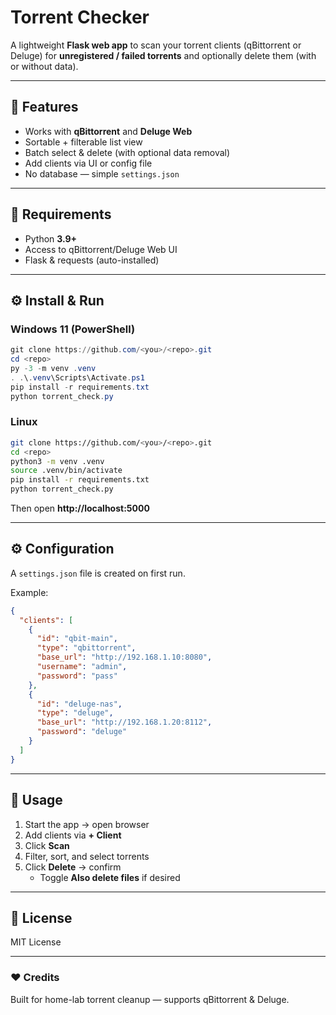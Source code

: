 # Torrent Checker

A lightweight **Flask web app** to scan your torrent clients (qBittorrent or Deluge) for **unregistered / failed torrents** and optionally delete them (with or without data).

---

## 🚀 Features
- Works with **qBittorrent** and **Deluge Web**
- Sortable + filterable list view
- Batch select & delete (with optional data removal)
- Add clients via UI or config file
- No database — simple `settings.json`

---

## 🧩 Requirements
- Python **3.9+**
- Access to qBittorrent/Deluge Web UI
- Flask & requests (auto-installed)

---

## ⚙️ Install & Run

### Windows 11 (PowerShell)
```powershell
git clone https://github.com/<you>/<repo>.git
cd <repo>
py -3 -m venv .venv
. .\.venv\Scripts\Activate.ps1
pip install -r requirements.txt
python torrent_check.py
```

### Linux
```bash
git clone https://github.com/<you>/<repo>.git
cd <repo>
python3 -m venv .venv
source .venv/bin/activate
pip install -r requirements.txt
python torrent_check.py
```

Then open **http://localhost:5000**

---

## ⚙️ Configuration
A `settings.json` file is created on first run.

Example:
```json
{
  "clients": [
    {
      "id": "qbit-main",
      "type": "qbittorrent",
      "base_url": "http://192.168.1.10:8080",
      "username": "admin",
      "password": "pass"
    },
    {
      "id": "deluge-nas",
      "type": "deluge",
      "base_url": "http://192.168.1.20:8112",
      "password": "deluge"
    }
  ]
}
```
---

## 🧠 Usage
1. Start the app → open browser  
2. Add clients via **+ Client**  
3. Click **Scan**  
4. Filter, sort, and select torrents  
5. Click **Delete** → confirm  
   - Toggle **Also delete files** if desired

---

## 📜 License
MIT License

---

### ❤️ Credits
Built for home-lab torrent cleanup — supports qBittorrent & Deluge.
